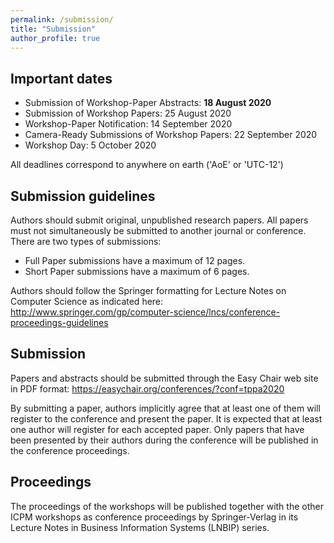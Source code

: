 ```yaml
---
permalink: /submission/
title: "Submission"
author_profile: true
---
```


## Important dates

* Submission of Workshop-Paper Abstracts: **18 August 2020**
* Submission of Workshop Papers: 25 August 2020
* Workshop-Paper Notification: 14 September 2020
* Camera-Ready Submissions of Workshop Papers: 22 September 2020
* Workshop Day: 5 October 2020

All deadlines correspond to anywhere on earth ('AoE' or 'UTC-12')

## Submission guidelines
Authors should submit original, unpublished research papers. All papers must not simultaneously be submitted to another journal or conference. There are two types of submissions:

* Full Paper submissions have a maximum of 12 pages.
* Short Paper submissions have a maximum of 6 pages.

Authors should follow the Springer formatting for Lecture Notes on Computer Science as indicated here:
http://www.springer.com/gp/computer-science/lncs/conference-proceedings-guidelines

## Submission
Papers and abstracts should be submitted through the Easy Chair web site in PDF format:
https://easychair.org/conferences/?conf=tppa2020

By submitting a paper, authors implicitly agree that at least one of them will register to the conference and present the paper. It is expected that at least one author will register for each accepted paper. Only papers that have been presented by their authors during the conference will be published in the conference proceedings.

## Proceedings
The proceedings of the workshops will be published together with the other ICPM workshops as conference proceedings by Springer-Verlag in its Lecture Notes in Business Information Systems (LNBIP) series.
